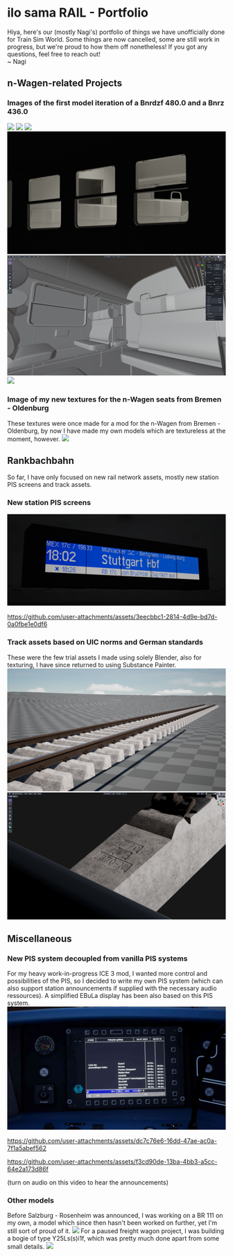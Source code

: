 # ilo sama RAIL - Portfolio
Hiya, here's our (mostly Nagi's) portfolio of things we have unofficially done for Train Sim World. Some things are now cancelled, some are still work in progress, but we're proud to how them off nonetheless! If you got any questions, feel free to reach out!  
~ Nagi
## n-Wagen-related Projects
### Images of the first model iteration of a Bnrdzf 480.0 and a Bnrz 436.0
![](img/n-Wagen/v2_Render_Bnrz_436_0_w_Bnrdzf_480_0_1.png)
![](img/n-Wagen/v2_Render_Whole1.png)
![](img/n-Wagen/v2_Render_Underfloor.png)
![](img/n-Wagen/v2_Render_Window1.png)
![](img/n-Wagen/2025-08-16.png)
![](img/n-Wagen/RenderCC1.png)

### Image of my new textures for the n-Wagen seats from Bremen - Oldenburg
These textures were once made for a mod for the n-Wagen from Bremen - Oldenburg, by now I have made my own models which are textureless at the moment, however.
![](img/n-Wagen/TSW3_Ngph_1671820366_00.png)

## Rankbachbahn
So far, I have only focused on new rail network assets, mostly new station PIS screens and track assets.
### New station PIS screens
![](img/Rankbachbahn/2025-01-08.png)

https://github.com/user-attachments/assets/3eecbbc1-2814-4d9e-bd7d-0a0fbe1e0df6

### Track assets based on UIC norms and German standards
These were the few trial assets I made using solely Blender, also for texturing, I have since returned to using Substance Painter.
![](img/Rankbachbahn/2025-01-162.png)
![](img/Rankbachbahn/2025-02-151.png)

## Miscellaneous
### New PIS system decoupled from vanilla PIS systems
For my heavy work-in-progress ICE 3 mod, I wanted more control and possibilities of the PIS, so I decided to write my own PIS system (which can also support station announcements if supplied with the necessary audio ressources). A simplified EBuLa display has been also based on this PIS system.
![](img/Misc/20250726162743_1.jpg)

https://github.com/user-attachments/assets/dc7c76e6-16dd-47ae-ac0a-7f1a5abef562


https://github.com/user-attachments/assets/f3cd90de-13ba-4bb3-a5cc-64e2a173d86f

(turn on audio on this video to hear the announcements)

### Other models
Before Salzburg - Rosenheim was announced, I was working on a BR 111 on my own, a model which since then hasn't been worked on further, yet I'm still sort of proud of it.
![](img/Misc/Render7.png)
For a paused freight wagon project, I was building a bogie of type Y25Ls(s)i1f, which was pretty much done apart from some small details.
![](img/Misc/iR_T3000e_Y25Ls(s)i1f_Render1.png)
